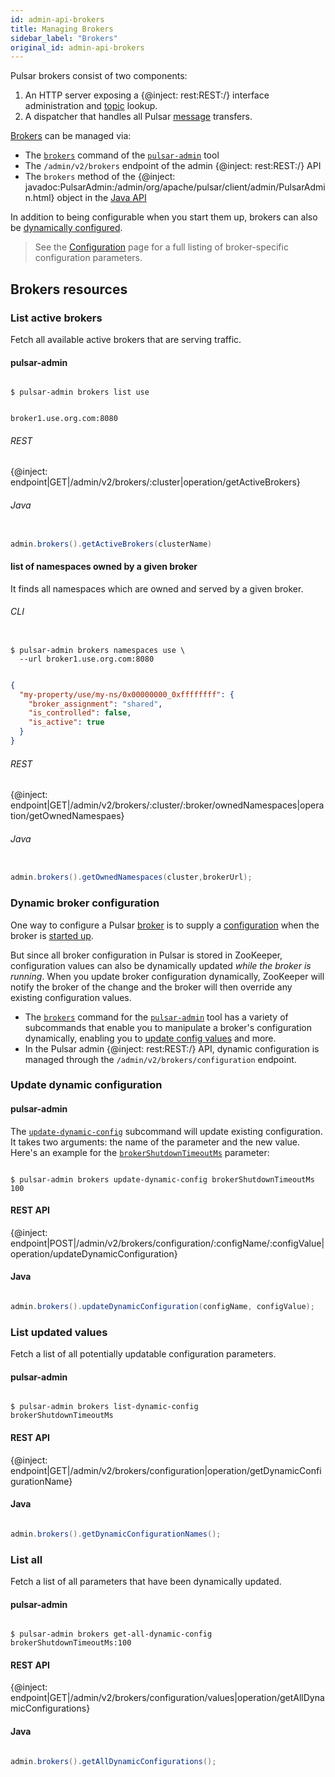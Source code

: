 ```yaml
---
id: admin-api-brokers
title: Managing Brokers
sidebar_label: "Brokers"
original_id: admin-api-brokers
---
```


Pulsar brokers consist of two components:

1. An HTTP server exposing a {@inject: rest:REST:/} interface administration and [topic](reference-terminology.md#topic) lookup.
2. A dispatcher that handles all Pulsar [message](reference-terminology.md#message) transfers.

[Brokers](reference-terminology.md#broker) can be managed via:

* The [`brokers`](reference-pulsar-admin.md#brokers) command of the [`pulsar-admin`](reference-pulsar-admin.md) tool
* The `/admin/v2/brokers` endpoint of the admin {@inject: rest:REST:/} API
* The `brokers` method of the {@inject: javadoc:PulsarAdmin:/admin/org/apache/pulsar/client/admin/PulsarAdmin.html} object in the [Java API](client-libraries-java.md)

In addition to being configurable when you start them up, brokers can also be [dynamically configured](#dynamic-broker-configuration).

> See the [Configuration](reference-configuration.md#broker) page for a full listing of broker-specific configuration parameters.

## Brokers resources

### List active brokers

Fetch all available active brokers that are serving traffic.

#### pulsar-admin

```shell

$ pulsar-admin brokers list use

```

```

broker1.use.org.com:8080

```

###### REST

{@inject: endpoint|GET|/admin/v2/brokers/:cluster|operation/getActiveBrokers}

###### Java

```java

admin.brokers().getActiveBrokers(clusterName)

```

#### list of namespaces owned by a given broker

It finds all namespaces which are owned and served by a given broker.

###### CLI

```shell

$ pulsar-admin brokers namespaces use \
  --url broker1.use.org.com:8080

```

```json

{
  "my-property/use/my-ns/0x00000000_0xffffffff": {
    "broker_assignment": "shared",
    "is_controlled": false,
    "is_active": true
  }
}

```

###### REST

{@inject: endpoint|GET|/admin/v2/brokers/:cluster/:broker/ownedNamespaces|operation/getOwnedNamespaes}

###### Java

```java

admin.brokers().getOwnedNamespaces(cluster,brokerUrl);

```

### Dynamic broker configuration

One way to configure a Pulsar [broker](reference-terminology.md#broker) is to supply a [configuration](reference-configuration.md#broker) when the broker is [started up](reference-cli-tools.md#pulsar-broker).

But since all broker configuration in Pulsar is stored in ZooKeeper, configuration values can also be dynamically updated *while the broker is running*. When you update broker configuration dynamically, ZooKeeper will notify the broker of the change and the broker will then override any existing configuration values.

* The [`brokers`](reference-pulsar-admin.md#brokers) command for the [`pulsar-admin`](reference-pulsar-admin.md) tool has a variety of subcommands that enable you to manipulate a broker's configuration dynamically, enabling you to [update config values](#update-dynamic-configuration) and more.
* In the Pulsar admin {@inject: rest:REST:/} API, dynamic configuration is managed through the `/admin/v2/brokers/configuration` endpoint.

### Update dynamic configuration

#### pulsar-admin

The [`update-dynamic-config`](reference-pulsar-admin.md#brokers-update-dynamic-config) subcommand will update existing configuration. It takes two arguments: the name of the parameter and the new value. Here's an example for the [`brokerShutdownTimeoutMs`](reference-configuration.md#broker-brokerShutdownTimeoutMs) parameter:

```shell

$ pulsar-admin brokers update-dynamic-config brokerShutdownTimeoutMs 100

```

#### REST API

{@inject: endpoint|POST|/admin/v2/brokers/configuration/:configName/:configValue|operation/updateDynamicConfiguration}

#### Java

```java

admin.brokers().updateDynamicConfiguration(configName, configValue);

```

### List updated values

Fetch a list of all potentially updatable configuration parameters.

#### pulsar-admin

```shell

$ pulsar-admin brokers list-dynamic-config
brokerShutdownTimeoutMs

```

#### REST API

{@inject: endpoint|GET|/admin/v2/brokers/configuration|operation/getDynamicConfigurationName}

#### Java

```java

admin.brokers().getDynamicConfigurationNames();

```

### List all

Fetch a list of all parameters that have been dynamically updated.

#### pulsar-admin

```shell

$ pulsar-admin brokers get-all-dynamic-config
brokerShutdownTimeoutMs:100

```

#### REST API

{@inject: endpoint|GET|/admin/v2/brokers/configuration/values|operation/getAllDynamicConfigurations}

#### Java

```java

admin.brokers().getAllDynamicConfigurations();

```


